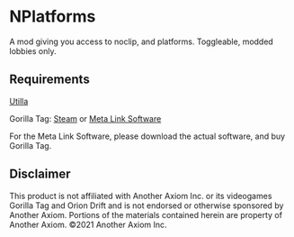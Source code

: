 # NPlatforms
A mod giving you access to noclip, and platforms. Toggleable, modded lobbies only.

## Requirements
[Utilla](https://github.com/developer9998/Utilla)

Gorilla Tag:
[Steam](https://store.steampowered.com/app/1533390/Gorilla_Tag/) or [Meta Link Software](https://www.meta.com/quest/setup/?srsltid=AfmBOoq-YDrFFXVvlqQEvDYhSrd0BBkMugfXXwMrK0vXh-ruApq1UaFa)

For the Meta Link Software, please download the actual software, and buy Gorilla Tag.

## Disclaimer
This product is not affiliated with Another Axiom Inc. or its videogames Gorilla Tag and Orion Drift and is not endorsed or otherwise sponsored by Another Axiom. Portions of the materials contained herein are property of Another Axiom. ©2021 Another Axiom Inc.
